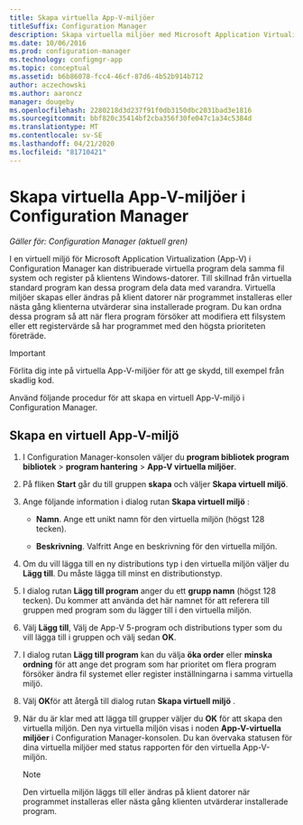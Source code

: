 ```yaml
---
title: Skapa virtuella App-V-miljöer
titleSuffix: Configuration Manager
description: Skapa virtuella miljöer med Microsoft Application Virtualization så att appar kan dela data med varandra.
ms.date: 10/06/2016
ms.prod: configuration-manager
ms.technology: configmgr-app
ms.topic: conceptual
ms.assetid: b6b86078-fcc4-46cf-87d6-4b52b914b712
author: aczechowski
ms.author: aaroncz
manager: dougeby
ms.openlocfilehash: 2280218d3d237f91f0db3150dbc2031bad3e1816
ms.sourcegitcommit: bbf820c35414bf2cba356f30fe047c1a34c5384d
ms.translationtype: MT
ms.contentlocale: sv-SE
ms.lasthandoff: 04/21/2020
ms.locfileid: "81710421"
---
```

# <a name="create-app-v-virtual-environments-in-configuration-manager"></a>Skapa virtuella App-V-miljöer i Configuration Manager

*Gäller för: Configuration Manager (aktuell gren)*

I en virtuell miljö för Microsoft Application Virtualization (App-V) i Configuration Manager kan distribuerade virtuella program dela samma fil system och register på klientens Windows-datorer. Till skillnad från virtuella standard program kan dessa program dela data med varandra. Virtuella miljöer skapas eller ändras på klient datorer när programmet installeras eller nästa gång klienterna utvärderar sina installerade program. Du kan ordna dessa program så att när flera program försöker att modifiera ett filsystem eller ett registervärde så har programmet med den högsta prioriteten företräde.  

> [!IMPORTANT]  
>  Förlita dig inte på virtuella App-V-miljöer för att ge skydd, till exempel från skadlig kod.  

 Använd följande procedur för att skapa en virtuell App-V-miljö i Configuration Manager.  

## <a name="create-an-app-v-virtual-environment"></a>Skapa en virtuell App-V-miljö  

1.  I Configuration Manager-konsolen väljer du **program bibliotek program bibliotek** > **program hantering** > **App-V virtuella miljöer**.  

3.  På fliken **Start** går du till gruppen **skapa** och väljer **Skapa virtuell miljö**.  

4.  Ange följande information i dialog rutan **Skapa virtuell miljö** :  

    -   **Namn**.  Ange ett unikt namn för den virtuella miljön (högst 128 tecken).  

    -   **Beskrivning**. Valfritt Ange en beskrivning för den virtuella miljön.  

5.  Om du vill lägga till en ny distributions typ i den virtuella miljön väljer du **Lägg till**. Du måste lägga till minst en distributionstyp.  

6.  I dialog rutan **Lägg till program** anger du ett **grupp namn** (högst 128 tecken). Du kommer att använda det här namnet för att referera till gruppen med program som du lägger till i den virtuella miljön.  

7.  Välj **Lägg till**, Välj de App-V 5-program och distributions typer som du vill lägga till i gruppen och välj sedan **OK**.  

8.  I dialog rutan **Lägg till program** kan du välja **öka order** eller **minska ordning** för att ange det program som har prioritet om flera program försöker ändra fil systemet eller register inställningarna i samma virtuella miljö.  

9. Välj **OK**för att återgå till dialog rutan **Skapa virtuell miljö** .  

10. När du är klar med att lägga till grupper väljer du **OK** för att skapa den virtuella miljön. Den nya virtuella miljön visas i noden **App-V-virtuella miljöer** i Configuration Manager-konsolen. Du kan övervaka statusen för dina virtuella miljöer med status rapporten för den virtuella App-V-miljön.  

    > [!NOTE]  
    >  Den virtuella miljön läggs till eller ändras på klient datorer när programmet installeras eller nästa gång klienten utvärderar installerade program.  

